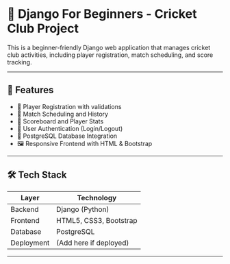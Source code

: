 # 🐍 Django For Beginners - Cricket Club Project

This is a beginner-friendly Django web application that manages cricket club activities, including player registration, match scheduling, and score tracking.

---

## 🚀 Features

- 🧾 Player Registration with validations
- 📅 Match Scheduling and History
- 🏏 Scoreboard and Player Stats
- 🔐 User Authentication (Login/Logout)
- 💾 PostgreSQL Database Integration
- 🖼️ Responsive Frontend with HTML & Bootstrap

---

## 🛠️ Tech Stack

| Layer       | Technology            |
|-------------|------------------------|
| Backend     | Django (Python)        |
| Frontend    | HTML5, CSS3, Bootstrap |
| Database    | PostgreSQL             |
| Deployment  | (Add here if deployed) |

---
